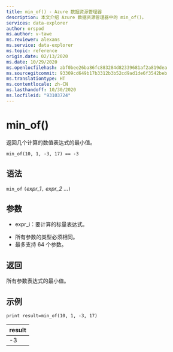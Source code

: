```yaml
---
title: min_of() - Azure 数据资源管理器
description: 本文介绍 Azure 数据资源管理器中的 min_of()。
services: data-explorer
author: orspod
ms.author: v-tawe
ms.reviewer: alexans
ms.service: data-explorer
ms.topic: reference
origin.date: 02/13/2020
ms.date: 10/29/2020
ms.openlocfilehash: abf0bee26ba86fc883284d82339681af2a819dea
ms.sourcegitcommit: 93309cd649b17b3312b3b52cd9ad1de6f3542beb
ms.translationtype: HT
ms.contentlocale: zh-CN
ms.lasthandoff: 10/30/2020
ms.locfileid: "93103724"
---
```

# <a name="min_of"></a>min_of()

返回几个计算的数值表达式的最小值。

```kusto
min_of(10, 1, -3, 17) == -3
```

## <a name="syntax"></a>语法

`min_of` `(`*expr_1*`,` *expr_2* ...`)`

## <a name="arguments"></a>参数

* expr_i：要计算的标量表达式。

- 所有参数的类型必须相同。
- 最多支持 64 个参数。

## <a name="returns"></a>返回

所有参数表达式的最小值。

## <a name="example"></a>示例

<!-- csl: https://help.kusto.chinacloudapi.cn/Samples  -->
```kusto
print result=min_of(10, 1, -3, 17) 
```

|result|
|---|
|-3|
